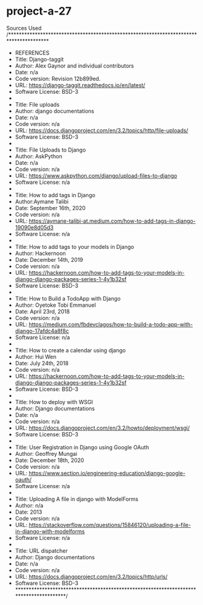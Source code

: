 # project-a-27
Sources Used
/***************************************************************************************
* REFERENCES
* Title: Django-taggit
* Author: Alex Gaynor and individual contributors
* Date: n/a
* Code version: Revision 12b899ed.
* URL: https://django-taggit.readthedocs.io/en/latest/
* Software License: BSD-3
* 
* Title: File uploads
* Author: django documentations
* Date: n/a
* Code version: n/a
* URL: https://docs.djangoproject.com/en/3.2/topics/http/file-uploads/
* Software License: BSD-3
* 
* Title: File Uploads to Django
* Author: AskPython
* Date: n/a
* Code version: n/a
* URL: https://www.askpython.com/django/upload-files-to-django
* Software License: n/a
* 
* Title: How to add tags in Django
* Author:Aymane Talibi
* Date: September 16th, 2020
* Code version: n/a
* URL: https://aymane-talibi-at.medium.com/how-to-add-tags-in-django-19090e8d05d3
* Software License: n/a
* 
* Title: How to add tags to your models in Django
* Author: Hackernoon
* Date: December 14th, 2019
* Code version: n/a
* URL: https://hackernoon.com/how-to-add-tags-to-your-models-in-django-django-packages-series-1-4y1b32sf
* Software License: BSD-3
*
* Title: How to Build a TodoApp with Django
* Author: Oyetoke Tobi Emmanuel
* Date: April 23rd, 2018
* Code version: n/a
* URL: https://medium.com/fbdevclagos/how-to-build-a-todo-app-with-django-17afdc4a8f8c
* Software License: n/a
* 
* Title: How to create a calendar using django
* Author: Hui Wen
* Date: July 24th, 2018
* Code version: n/a
* URL: https://hackernoon.com/how-to-add-tags-to-your-models-in-django-django-packages-series-1-4y1b32sf
* Software License: BSD-3 
* 
* Title: How to deploy with WSGI
* Author: Django documentations
* Date: n/a
* Code version: n/a
* URL: https://docs.djangoproject.com/en/3.2/howto/deployment/wsgi/
* Software License: BSD-3
*
* Title: User Registration in Django using Google OAuth
* Author: Geoffrey Mungai
* Date: December 18th, 2020
* Code version: n/a
* URL: https://www.section.io/engineering-education/django-google-oauth/
* Software License: n/a
*
* Title: Uploading A file in django with ModelForms
* Author: n/a
* Date: 2013
* Code version: n/a
* URL: https://stackoverflow.com/questions/15846120/uploading-a-file-in-django-with-modelforms
* Software License: n/a 
* 
* Title: URL dispatcher
* Author: Django documentations
* Date: n/a
* Code version: n/a
* URL: https://docs.djangoproject.com/en/3.2/topics/http/urls/
* Software License: BSD-3
***************************************************************************************/

